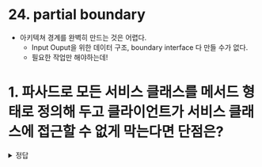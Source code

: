 # 24. partial boundary

- 아키텍쳐 경계를 완벽히 만드는 것은 어렵다.
  - Input Ouput을 위한 데이터 구조, boundary interface 다 만들 수가 없다. 
  - 필요한 작업만 해야하는데! 



# 1. 파사드로 모든 서비스 클래스를 메서드 형태로 정의해 두고 클라이언트가 서비스 클래스에 접근할 수 없게 막는다면 단점은?


<details>
<summary> 정답 </summary>

Client가 모든 서비스 클래스에 대해 transitive dependency를 가져서, Client가 재컴파일 되야 한다. 
- 쌍방향 인터페이스를 만들어서 모든 서비스 클래스로 들어가는 interface, 나가는 interface를 활용할 수 없다면 결국 겪는 문제중 하나이다.

</details>


